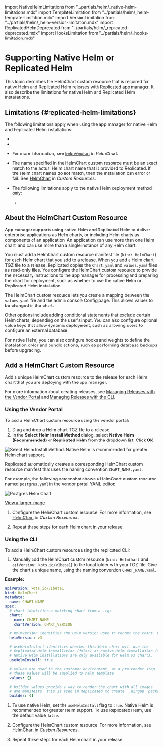import NativeHelmLimitations from "../partials/helm/_native-helm-limitations.mdx"
import TemplateLimitation from "../partials/helm/_helm-template-limitation.mdx"
import VersionLimitation from "../partials/helm/_helm-version-limitation.mdx"
import ReplicatedHelmDeprecated from "../partials/helm/_replicated-deprecated.mdx"
import HooksLimitation from "../partials/helm/_hooks-limitation.mdx"

# Supporting Native Helm or Replicated Helm

This topic describes the HelmChart custom resource that is required for native Helm and Replicated Helm releases with Replicated app manager. It also describe the limitations for native Helm and Replicated Helm installations.

## Limitations {#replicated-helm-limitations}

The following limitations apply when using the app manager for native Helm and Replicated Helm installations:
* <ReplicatedHelmDeprecated/>
* <TemplateLimitation/>
* <VersionLimitation/>

  For more information, see [helmVersion](/reference/custom-resource-helmchart#helmversion) in _HelmChart_.
* The name specified in the HelmChart custom resource must be an exact match to the actual Helm chart name that is provided to Replicated. If the Helm chart names do not match, then the installation can error or fail. See [HelmChart](/reference/custom-resource-helmchart) in _Custom Resources_.

* The following limitations apply to the native Helm deployment method only:

  <NativeHelmLimitations/>

  * <HooksLimitation/>

## About the HelmChart Custom Resource

App manager supports using native Helm and Replicated Helm to deliver enterprise applications as Helm charts, or including Helm charts as components of an application. An application can use more than one Helm chart, and can use more than a single instance of any Helm chart.

You must add a HelmChart custom resource manifest file (`kind: HelmChart`) for each Helm chart that you add to a release. When you add a Helm chart TGZ file to a release, Replicated copies the `Chart.yaml` and `values.yaml` files as read-only files. You configure the HelmChart custom resource to provide the necessary instructions to the app manager for processing and preparing the chart for deployment, such as whether to use the native Helm or Replicated Helm installation. 

The HelmChart custom resource lets you create a mapping between the `values.yaml` file and the admin console Config page. This allows values to be changed in the chart. 

Other options include adding conditional statements that exclude certain Helm charts, depending on the user's input. You can also configure optional value keys that allow dynamic deployment, such as allowing users to configure an external database.

For native Helm, you can also configure hooks and weights to define the installation order and bundle actions, such as performing database backups before upgrading.


## Add a HelmChart Custom Resource

Add a unique HelmChart custom resource to the release for each Helm chart that you are deploying with the app manager.

For more information about creating releases, see [Managing Releases with the Vendor Portal](releases-creating-releases) and [Managing Releases with the CLI](releases-creating-cli).

### Using the Vendor Portal

To add a HelmChart custom resource using the vendor portal:

1. Drag and drop a Helm chart TGZ file to a release. 
1. In the **Select Helm Install Method** dialog, select **Native Helm (Recommended)** or **Replicated Helm** from the dropdown list. Click **OK**. 

  ![Select Helm Install Method. Native Helm is recommended for greater Helm chart support.](/images/helm-select-install-method.png)

  Replicated automatically creates a corresponding HelmChart custom resource manifest that uses the naming convention `CHART_NAME.yaml`.

  For example, the following screenshot shows a HelmChart custom resource named `postgres.yaml` in the vendor portal YAML editor:

  ![Postgres Helm Chart](/images/postgres-helm-chart.png)

  [View a larger image](/images/postgres-helm-chart.png)

1. Configure the HelmChart custom resource. For more information, see [HelmChart](/reference/custom-resource-helmchart) in _Custom Resources_.

1. Repeat these steps for each Helm chart in your release.

### Using the CLI

To add a HelmChart custom resource using the replicated CLI:
  
1. Manually add the HelmChart custom resource (`kind: HelmChart` and `apiVersion: kots.io/v1beta1`) to the local folder with your TGZ file. Give the chart a unique name, using the naming convention `CHART_NAME.yaml`.

  **Example:**
      
  ```yaml
  apiVersion: kots.io/v1beta1
  kind: HelmChart
  metadata:
    name: CHART_NAME
  spec:
    # chart identifies a matching chart from a .tgz
    chart:
      name: CHART_NAME
      chartVersion: CHART_VERSION

    # helmVersion identifies the Helm Version used to render the chart. Default is v3.
    helmVersion: v3

    # useHelmInstall identifies whether this Helm chart will use the
    # Replicated Helm installation (false) or native Helm installation (true). Default is false.
    # Native Helm installations are only available for Helm v3 charts.
    useHelmInstall: true

    # values are used in the customer environment, as a pre-render step
    # these values will be supplied to helm template
    values: {}

    # builder values provide a way to render the chart with all images
    # and manifests. this is used in Replicated to create `.airgap` packages
    builder: {}
  ```
        
1. To use native Helm, set the `useHelmInstall` flag to `true`. Native Helm is recommended for greater Helm support. To use Replicated Helm, use the default value `false`.

1. Configure the HelmChart custom resource. For more information, see [HelmChart](/reference/custom-resource-helmchart) in _Custom Resources_.

1. Repeat these steps for each Helm chart in your release.